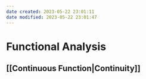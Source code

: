 ```yaml
---
date created: 2023-05-22 23:01:11
date modified: 2023-05-22 23:01:47
---
```


# Functional Analysis

## [[Continuous Function|Continuity]]